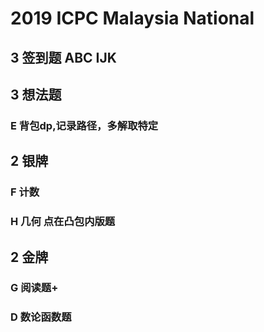 # 2019 ICPC Malaysia National

## 3 签到题 ABC IJK

## 3 想法题 

### E 背包dp,记录路径，多解取特定


## 2 银牌

### F 计数 

### H 几何 点在凸包内版题



## 2 金牌

### G 阅读题+

### D 数论函数题